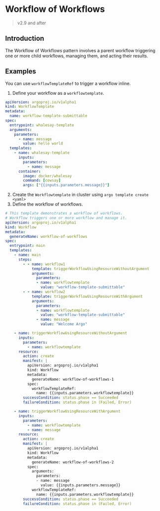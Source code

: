 # Workflow of Workflows

> v2.9 and after

## Introduction
The Workflow of Workflows pattern involves a parent workflow triggering one or more child workflows, managing them, and acting their results.
 
## Examples
You can use `workflowTemplateRef` to trigger a workflow inline.  
1. Define your workflow as a `workflowtemplate`.

```yaml
apiVersion: argoproj.io/v1alpha1
kind: WorkflowTemplate
metadata:
  name: workflow-template-submittable
spec:
  entrypoint: whalesay-template
  arguments:
    parameters:
      - name: message
        value: hello world
  templates:
    - name: whalesay-template
      inputs:
        parameters:
          - name: message
      container:
        image: docker/whalesay
        command: [cowsay]
        args: ["{{inputs.parameters.message}}"]
```
2. Create the `Workflowtemplate` in cluster using `argo template create <yaml>`
3. Define the workflow of workflows. 
```yaml
# This template demonstrates a workflow of workflows.
# Workflow triggers one or more workflow and manage it.
apiVersion: argoproj.io/v1alpha1
kind: Workflow
metadata:
  generateName: workflow-of-workflows
spec:
  entrypoint: main
  templates:
    - name: main
      steps:
        - - name: workflow1
            template: triggerWorkflowUsingResourceWithoutArgument
            arguments:
              parameters:
              - name: workflowtemplate
                value: "workflow-template-submittable"
        - - name: workflow2
            template: triggerWorkflowUsingResourceWithArgument
            arguments:
              parameters:
              - name: workflowtemplate
                value: "workflow-template-submittable"
              - name: message
                value: "Welcome Argo"

    - name: triggerWorkflowUsingResourceWithoutArgument
      inputs:
        parameters:
          - name: workflowtemplate
      resource:
        action: create
        manifest: |
          apiVersion: argoproj.io/v1alpha1
          kind: Workflow
          metadata:
            generateName: workflow-of-workflows-1
          spec:
            workflowTemplateRef:
              name: {{inputs.parameters.workflowtemplate}}
        successCondition: status.phase == Succeeded
        failureCondition: status.phase in (Failed, Error)

    - name: triggerWorkflowUsingResourceWithArgument
      inputs:
        parameters:
          - name: workflowtemplate
          - name: message
      resource:
        action: create
        manifest: |
          apiVersion: argoproj.io/v1alpha1
          kind: Workflow
          metadata:
            generateName: workflow-of-workflows-2
          spec:
            arguments:
              parameters:
              - name: message
                value: {{inputs.parameters.message}}
            workflowTemplateRef:
              name: {{inputs.parameters.workflowtemplate}}
        successCondition: status.phase == Succeeded
        failureCondition: status.phase in (Failed, Error)
```
